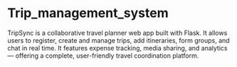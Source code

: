 # Trip_management_system
TripSync is a collaborative travel planner web app built with Flask. It allows users to register, create and manage trips, add itineraries, form groups, and chat in real time. It features expense tracking, media sharing, and analytics — offering a complete, user-friendly travel coordination platform.

